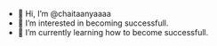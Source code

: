 - 👋 Hi, I’m @chaitaanyaaaa
- 👀 I’m interested in becoming successfull.
- 🌱 I’m currently learning how to become successfull.
<!---
chaitaanyaaaa/chaitaanyaaaa is a ✨ special ✨ repository because its `README.md` (this file) appears on your GitHub profile.
You can click the Preview link to take a look at your changes.
--->

